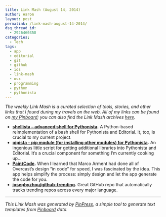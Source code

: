 ```yaml
---
title: Link Mash (August 14, 2014)
author: Aaron
layout: post
permalink: /link-mash-august-14-2014/
dsq_thread_id:
  - 2926460358
categories:
  - Tech
tags:
  - app
  - editorial
  - git
  - github
  - ios
  - link-mash
  - osx
  - programming
  - python
  - pythonista
---
```

*The weekly Link Mash is a curated selection of tools, stories, and other links that I found during my travels on the web. All of my links can be found on&nbsp;<a title="Bachya's Pinboard: Link Mash" href="https://pinboard.in/u:bachya/t:link-mash/" target="_blank">my Pinboard</a>; you can also find the Link Mash archives <a href="/tag/link-mash/" target="_blank">here</a>.*

  * **<a title="shellista - advanced shell for Pythonista" href="https://gist.github.com/pudquick/4139094" target="_blank">shellista &#8211; advanced shell for Pythonista</a>.** A Python-based reimplementation of a bash shell for Pythonista and Editorial. It, too, is crucial to my current project.
  * **<a title="pipista - pip module (for installing other modules) for Pythonista" href="https://gist.github.com/pudquick/4116558" target="_blank">pipista &#8211; pip module (for installing other modules) for Pythonista</a>.** An ingenious little script for getting additional libraries into Pythonista and Editorial. It&#8217;s a crucial component for something I&#8217;m currently cooking up&#8230;
  * **<a title="PaintCode" href="http://www.paintcodeapp.com/?df" target="_blank">PaintCode</a>.** When I learned that Marco Arment had done all of Overcast&#8217;s design &#8220;in code&#8221; for speed, I was fascinated by the idea. This app helps simplify the process: simply design and let the app generate the code for you.
  * **<a title="josephyzhou/github-trending" href="https://github.com/josephyzhou/github-trending/blob/master/README.md" target="_blank">josephyzhou/github-trending</a>.** Great GitHub repo that automatically tracks trending repos across every major language.

* * *

*This Link Mash was generated by <a title="PinPress" href="https://github.com/bachya/pinpress" target="_blank">PinPress</a>, a simple tool to generate text templates from <a title="Pinboard" href="https://pinboard.in" target="_blank">Pinboard</a> data.*

